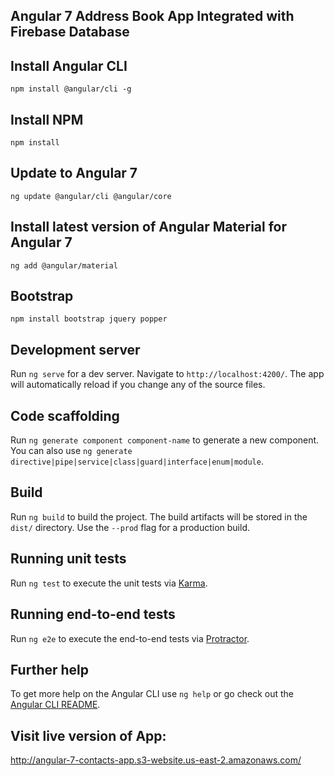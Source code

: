 
## Angular 7 Address Book App Integrated with Firebase Database

## Install Angular CLI

`npm install @angular/cli -g`

## Install NPM

`npm install`

## Update to Angular 7

`ng update @angular/cli @angular/core`

## Install latest version of Angular Material for Angular 7

`ng add @angular/material`

## Bootstrap

`npm install bootstrap jquery popper` 

## Development server

Run `ng serve` for a dev server. Navigate to `http://localhost:4200/`. The app will automatically reload if you change any of the source files.

## Code scaffolding

Run `ng generate component component-name` to generate a new component. You can also use `ng generate directive|pipe|service|class|guard|interface|enum|module`.

## Build

Run `ng build` to build the project. The build artifacts will be stored in the `dist/` directory. Use the `--prod` flag for a production build.

## Running unit tests

Run `ng test` to execute the unit tests via [Karma](https://karma-runner.github.io).

## Running end-to-end tests

Run `ng e2e` to execute the end-to-end tests via [Protractor](http://www.protractortest.org/).

## Further help

To get more help on the Angular CLI use `ng help` or go check out the [Angular CLI README](https://github.com/angular/angular-cli/blob/master/README.md).

## Visit live version of App:
http://angular-7-contacts-app.s3-website.us-east-2.amazonaws.com/
